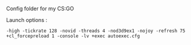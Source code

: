 Config folder for my CS:GO

Launch options :

```
-high -tickrate 128 -novid -threads 4 -nod3d9ex1 -nojoy -refresh 75 +cl_forcepreload 1 -console -lv +exec autoexec.cfg
```
